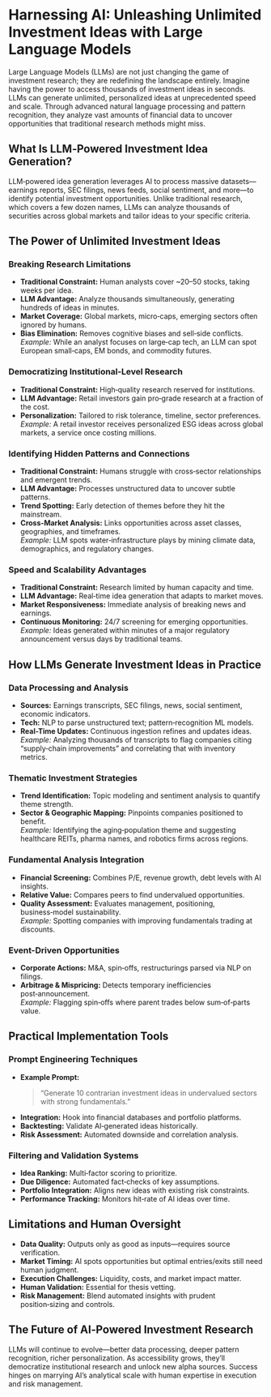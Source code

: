 # Harnessing AI: Unleashing Unlimited Investment Ideas with Large Language Models

Large Language Models (LLMs) are not just changing the game of investment research; they are redefining the landscape entirely. Imagine having the power to access thousands of investment ideas in seconds. LLMs can generate unlimited, personalized ideas at unprecedented speed and scale. Through advanced natural language processing and pattern recognition, they analyze vast amounts of financial data to uncover opportunities that traditional research methods might miss.

## What Is LLM‑Powered Investment Idea Generation?

LLM‑powered idea generation leverages AI to process massive datasets—earnings reports, SEC filings, news feeds, social sentiment, and more—to identify potential investment opportunities. Unlike traditional research, which covers a few dozen names, LLMs can analyze thousands of securities across global markets and tailor ideas to your specific criteria.

## The Power of Unlimited Investment Ideas

### Breaking Research Limitations
- **Traditional Constraint:** Human analysts cover ~20–50 stocks, taking weeks per idea.  
- **LLM Advantage:** Analyze thousands simultaneously, generating hundreds of ideas in minutes.  
- **Market Coverage:** Global markets, micro‑caps, emerging sectors often ignored by humans.  
- **Bias Elimination:** Removes cognitive biases and sell‑side conflicts.  
  *Example:* While an analyst focuses on large‑cap tech, an LLM can spot European small‑caps, EM bonds, and commodity futures.

### Democratizing Institutional‑Level Research
- **Traditional Constraint:** High‑quality research reserved for institutions.  
- **LLM Advantage:** Retail investors gain pro‑grade research at a fraction of the cost.  
- **Personalization:** Tailored to risk tolerance, timeline, sector preferences.  
  *Example:* A retail investor receives personalized ESG ideas across global markets, a service once costing millions.

### Identifying Hidden Patterns and Connections
- **Traditional Constraint:** Humans struggle with cross‑sector relationships and emergent trends.  
- **LLM Advantage:** Processes unstructured data to uncover subtle patterns.  
- **Trend Spotting:** Early detection of themes before they hit the mainstream.  
- **Cross‑Market Analysis:** Links opportunities across asset classes, geographies, and timeframes.  
  *Example:* LLM spots water‑infrastructure plays by mining climate data, demographics, and regulatory changes.

### Speed and Scalability Advantages
- **Traditional Constraint:** Research limited by human capacity and time.  
- **LLM Advantage:** Real‑time idea generation that adapts to market moves.  
- **Market Responsiveness:** Immediate analysis of breaking news and earnings.  
- **Continuous Monitoring:** 24/7 screening for emerging opportunities.  
  *Example:* Ideas generated within minutes of a major regulatory announcement versus days by traditional teams.

## How LLMs Generate Investment Ideas in Practice

### Data Processing and Analysis
- **Sources:** Earnings transcripts, SEC filings, news, social sentiment, economic indicators.  
- **Tech:** NLP to parse unstructured text; pattern‑recognition ML models.  
- **Real-Time Updates:** Continuous ingestion refines and updates ideas.  
  *Example:* Analyzing thousands of transcripts to flag companies citing “supply‑chain improvements” and correlating that with inventory metrics.

### Thematic Investment Strategies
- **Trend Identification:** Topic modeling and sentiment analysis to quantify theme strength.  
- **Sector & Geographic Mapping:** Pinpoints companies positioned to benefit.  
  *Example:* Identifying the aging‑population theme and suggesting healthcare REITs, pharma names, and robotics firms across regions.

### Fundamental Analysis Integration
- **Financial Screening:** Combines P/E, revenue growth, debt levels with AI insights.  
- **Relative Value:** Compares peers to find undervalued opportunities.  
- **Quality Assessment:** Evaluates management, positioning, business‑model sustainability.  
  *Example:* Spotting companies with improving fundamentals trading at discounts.

### Event-Driven Opportunities
- **Corporate Actions:** M&A, spin‑offs, restructurings parsed via NLP on filings.  
- **Arbitrage & Mispricing:** Detects temporary inefficiencies post‑announcement.  
  *Example:* Flagging spin‑offs where parent trades below sum‑of‑parts value.

## Practical Implementation Tools

### Prompt Engineering Techniques
- **Example Prompt:**  
  > “Generate 10 contrarian investment ideas in undervalued sectors with strong fundamentals.”  
- **Integration:** Hook into financial databases and portfolio platforms.  
- **Backtesting:** Validate AI‑generated ideas historically.  
- **Risk Assessment:** Automated downside and correlation analysis.

### Filtering and Validation Systems
- **Idea Ranking:** Multi‑factor scoring to prioritize.  
- **Due Diligence:** Automated fact‑checks of key assumptions.  
- **Portfolio Integration:** Aligns new ideas with existing risk constraints.  
- **Performance Tracking:** Monitors hit‑rate of AI ideas over time.

## Limitations and Human Oversight

- **Data Quality:** Outputs only as good as inputs—requires source verification.  
- **Market Timing:** AI spots opportunities but optimal entries/exits still need human judgment.  
- **Execution Challenges:** Liquidity, costs, and market impact matter.  
- **Human Validation:** Essential for thesis vetting.  
- **Risk Management:** Blend automated insights with prudent position‑sizing and controls.

## The Future of AI‑Powered Investment Research

LLMs will continue to evolve—better data processing, deeper pattern recognition, richer personalization. As accessibility grows, they’ll democratize institutional research and unlock new alpha sources. Success hinges on marrying AI’s analytical scale with human expertise in execution and risk management.
